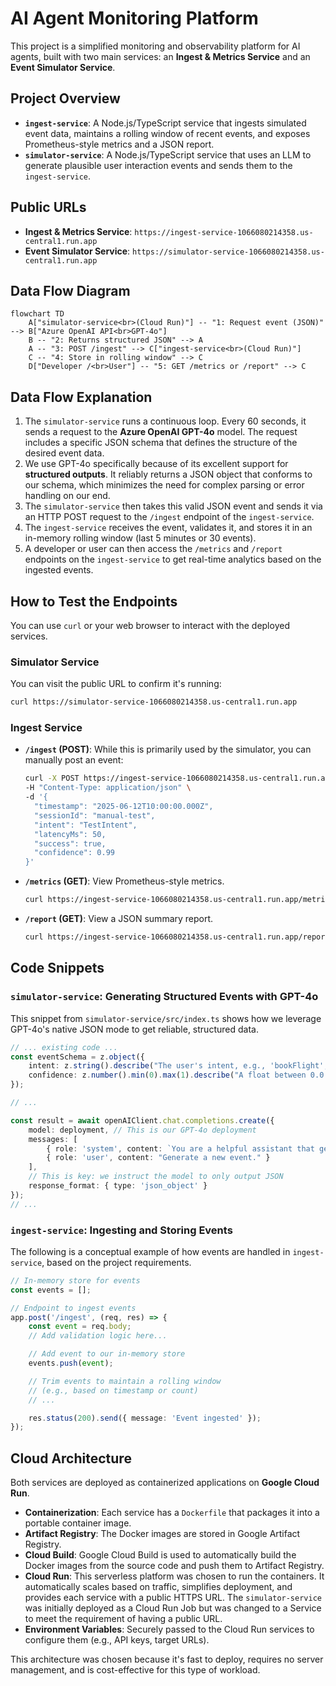 # AI Agent Monitoring Platform

This project is a simplified monitoring and observability platform for AI agents, built with two main services: an **Ingest & Metrics Service** and an **Event Simulator Service**.

## Project Overview

- **`ingest-service`**: A Node.js/TypeScript service that ingests simulated event data, maintains a rolling window of recent events, and exposes Prometheus-style metrics and a JSON report.
- **`simulator-service`**: A Node.js/TypeScript service that uses an LLM to generate plausible user interaction events and sends them to the `ingest-service`.

## Public URLs

*   **Ingest & Metrics Service**: `https://ingest-service-1066080214358.us-central1.run.app`
*   **Event Simulator Service**: `https://simulator-service-1066080214358.us-central1.run.app`

## Data Flow Diagram

```mermaid
flowchart TD
    A["simulator-service<br>(Cloud Run)"] -- "1: Request event (JSON)" --> B["Azure OpenAI API<br>GPT-4o"]
    B -- "2: Returns structured JSON" --> A
    A -- "3: POST /ingest" --> C["ingest-service<br>(Cloud Run)"]
    C -- "4: Store in rolling window" --> C
    D["Developer /<br>User"] -- "5: GET /metrics or /report" --> C
```

## Data Flow Explanation

1.  The `simulator-service` runs a continuous loop. Every 60 seconds, it sends a request to the **Azure OpenAI GPT-4o** model. The request includes a specific JSON schema that defines the structure of the desired event data.
2.  We use GPT-4o specifically because of its excellent support for **structured outputs**. It reliably returns a JSON object that conforms to our schema, which minimizes the need for complex parsing or error handling on our end.
3.  The `simulator-service` then takes this valid JSON event and sends it via an HTTP POST request to the `/ingest` endpoint of the `ingest-service`.
4.  The `ingest-service` receives the event, validates it, and stores it in an in-memory rolling window (last 5 minutes or 30 events).
5.  A developer or user can then access the `/metrics` and `/report` endpoints on the `ingest-service` to get real-time analytics based on the ingested events.

## How to Test the Endpoints

You can use `curl` or your web browser to interact with the deployed services.

### Simulator Service

You can visit the public URL to confirm it's running:

```bash
curl https://simulator-service-1066080214358.us-central1.run.app
```

### Ingest Service

- **`/ingest` (POST)**: While this is primarily used by the simulator, you can manually post an event:
    ```bash
    curl -X POST https://ingest-service-1066080214358.us-central1.run.app/ingest \
    -H "Content-Type: application/json" \
    -d '{
      "timestamp": "2025-06-12T10:00:00.000Z",
      "sessionId": "manual-test",
      "intent": "TestIntent",
      "latencyMs": 50,
      "success": true,
      "confidence": 0.99
    }'
    ```

- **`/metrics` (GET)**: View Prometheus-style metrics.
    ```bash
    curl https://ingest-service-1066080214358.us-central1.run.app/metrics
    ```

- **`/report` (GET)**: View a JSON summary report.
    ```bash
    curl https://ingest-service-1066080214358.us-central1.run.app/report
    ```

## Code Snippets

### `simulator-service`: Generating Structured Events with GPT-4o

This snippet from `simulator-service/src/index.ts` shows how we leverage GPT-4o's native JSON mode to get reliable, structured data.

```typescript
// ... existing code ...
const eventSchema = z.object({
    intent: z.string().describe("The user's intent, e.g., 'bookFlight', 'checkWeather', 'orderFood', 'playMusic'. CAN BE ANYTHING"),
    confidence: z.number().min(0).max(1).describe("A float between 0.0 and 1.0 representing the confidence level."),
});

// ...

const result = await openAIClient.chat.completions.create({
    model: deployment, // This is our GPT-4o deployment
    messages: [
        { role: 'system', content: `You are a helpful assistant that generates plausible events for a voice agent interaction based on a given schema. You must respond with a JSON object that follows the provided schema. Here is the schema: ${JSON.stringify(zodToJsonSchema(eventSchema), null, 2)}`},
        { role: 'user', content: "Generate a new event." }
    ],
    // This is key: we instruct the model to only output JSON
    response_format: { type: 'json_object' } 
});
// ...
```

### `ingest-service`: Ingesting and Storing Events

The following is a conceptual example of how events are handled in `ingest-service`, based on the project requirements.

```typescript
// In-memory store for events
const events = [];

// Endpoint to ingest events
app.post('/ingest', (req, res) => {
    const event = req.body;
    // Add validation logic here...

    // Add event to our in-memory store
    events.push(event);

    // Trim events to maintain a rolling window
    // (e.g., based on timestamp or count)
    // ...

    res.status(200).send({ message: 'Event ingested' });
});
```

## Cloud Architecture

Both services are deployed as containerized applications on **Google Cloud Run**.

- **Containerization**: Each service has a `Dockerfile` that packages it into a portable container image.
- **Artifact Registry**: The Docker images are stored in Google Artifact Registry.
- **Cloud Build**: Google Cloud Build is used to automatically build the Docker images from the source code and push them to Artifact Registry.
- **Cloud Run**: This serverless platform was chosen to run the containers. It automatically scales based on traffic, simplifies deployment, and provides each service with a public HTTPS URL. The `simulator-service` was initially deployed as a Cloud Run Job but was changed to a Service to meet the requirement of having a public URL.
- **Environment Variables**: Securely passed to the Cloud Run services to configure them (e.g., API keys, target URLs).

This architecture was chosen because it's fast to deploy, requires no server management, and is cost-effective for this type of workload. 